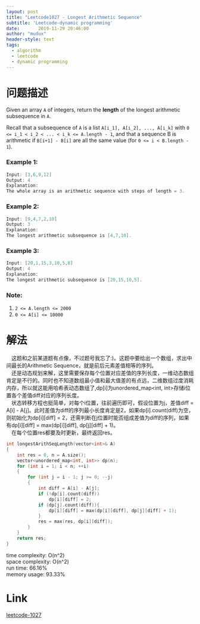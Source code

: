 ```yaml
---
layout: post
title: "Leetcode1027 - Longest Arithmetic Sequence"
subtitle: 'Leetcode-dynamic programming'
date:       2019-11-29 20:46:00
author: "mudux"
header-style: text
tags:
  - algorithm
  - leetcode
  - dynamic programming
---
```


# 问题描述
Given an array ``A`` of integers, return the **length** of the longest arithmetic subsequence in ``A``.

Recall that a subsequence of ``A`` is a list ``A[i_1], A[i_2], ..., A[i_k]`` with ``0 <= i_1 < i_2 < ... < i_k <= A.length - 1``, and that a sequence B is arithmetic if ``B[i+1] - B[i]`` are all the same value (for ``0 <= i < B.length - 1``).
### Example 1:
```c++
Input: [3,6,9,12]
Output: 4
Explanation: 
The whole array is an arithmetic sequence with steps of length = 3.
```
### Example 2:
```c++
Input: [9,4,7,2,10]
Output: 3
Explanation: 
The longest arithmetic subsequence is [4,7,10].
```
### Example 3:
```c++
Input: [20,1,15,3,10,5,8]
Output: 4
Explanation: 
The longest arithmetic subsequence is [20,15,10,5].
```
### Note:
1. ``2 <= A.length <= 2000``
2. ``0 <= A[i] <= 10000``

# 解法
&emsp;这题和之前某道题有点像，不过题号我忘了:)。这题中要给出一个数组，求出中间最长的Arithmetic Sequence，就是前后元素差值相等的序列。  
&emsp;还是动态规划来解，这里需要保存每个位置对应差值的序列长度，一维动态数组肯定是不行的。同时也不知道数组最小值和最大值差的有点远，二维数组过度消耗内存，所以就这能用哈希表动态数组了,dp[i]为unordered_map<int, int>存储i位置各个差值diff对应的序列长度。  
&emsp;状态转移方程也挺简单，对每个i位置，往前遍历即可，假设位置为j，差值diff = A[i] - A[j]。此时差值为diff的序列最小长度肯定是2，如果dp[i].count(diff)为空，则初始化为dp[i][diff] = 2，还需判断在j位置时能否组成差值为diff的序列，如果有dp[i][diff] = max(dp[i][diff], dp[j][diff] + 1)。  
&emsp;在每个位置res都要及时更新，最终返回res。
```c++
int longestArithSeqLength(vector<int>& A) 
{
	int res = 0, n = A.size();
	vector<unordered_map<int, int>> dp(n);
	for (int i = 1; i < n; ++i)
	{
		for (int j = i - 1; j >= 0; --j)
		{
			int diff = A[i] - A[j];
			if (!dp[i].count(diff))
				dp[i][diff] = 2;
			if (dp[j].count(diff)){
				dp[i][diff] = max(dp[i][diff], dp[j][diff] + 1);
			}
			res = max(res, dp[i][diff]);
		}
	}
	return res;
}
```
time complexity: O(n^2)  
space complexity: O(n^2)  
run time: 66.16%  
memory usage: 93.33%  

# Link
[leetcode-1027](https://leetcode.com/problems/longest-arithmetic-sequence/)